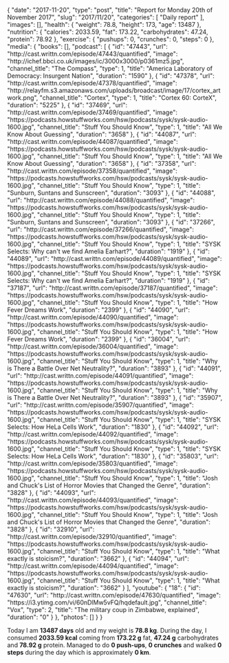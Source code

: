 {
    "date": "2017-11-20",
    "type": "post",
    "title": "Report for Monday 20th of November 2017",
    "slug": "2017\/11\/20",
    "categories": [
        "Daily report"
    ],
    "images": [],
    "health": {
        "weight": 78.8,
        "height": 173,
        "age": 13487
    },
    "nutrition": {
        "calories": 2033.59,
        "fat": 173.22,
        "carbohydrates": 47.24,
        "protein": 78.92
    },
    "exercise": {
        "pushups": 0,
        "crunches": 0,
        "steps": 0
    },
    "media": {
        "books": [],
        "podcast": [
            {
                "id": "47443",
                "url": "http:\/\/cast.writtn.com\/episode\/47443\/quantified",
                "image": "http:\/\/ichef.bbci.co.uk\/images\/ic\/3000x3000\/p0361mz5.jpg",
                "channel_title": "The Compass",
                "type": 1,
                "title": "America Laboratory of Democracy: Insurgent Nation",
                "duration": "1590"
            },
            {
                "id": "47378",
                "url": "http:\/\/cast.writtn.com\/episode\/47378\/quantified",
                "image": "http:\/\/relayfm.s3.amazonaws.com\/uploads\/broadcast\/image\/17\/cortex_artwork.png",
                "channel_title": "Cortex",
                "type": 1,
                "title": "Cortex 60: CorteX",
                "duration": "5225"
            },
            {
                "id": "37469",
                "url": "http:\/\/cast.writtn.com\/episode\/37469\/quantified",
                "image": "https:\/\/podcasts.howstuffworks.com\/hsw\/podcasts\/sysk\/sysk-audio-1600.jpg",
                "channel_title": "Stuff You Should Know",
                "type": 1,
                "title": "All We Know About Guessing",
                "duration": "3658"
            },
            {
                "id": "44087",
                "url": "http:\/\/cast.writtn.com\/episode\/44087\/quantified",
                "image": "https:\/\/podcasts.howstuffworks.com\/hsw\/podcasts\/sysk\/sysk-audio-1600.jpg",
                "channel_title": "Stuff You Should Know",
                "type": 1,
                "title": "All We Know About Guessing",
                "duration": "3658"
            },
            {
                "id": "37358",
                "url": "http:\/\/cast.writtn.com\/episode\/37358\/quantified",
                "image": "https:\/\/podcasts.howstuffworks.com\/hsw\/podcasts\/sysk\/sysk-audio-1600.jpg",
                "channel_title": "Stuff You Should Know",
                "type": 1,
                "title": "Sunburn, Suntans and Sunscreen",
                "duration": "3093"
            },
            {
                "id": "44088",
                "url": "http:\/\/cast.writtn.com\/episode\/44088\/quantified",
                "image": "https:\/\/podcasts.howstuffworks.com\/hsw\/podcasts\/sysk\/sysk-audio-1600.jpg",
                "channel_title": "Stuff You Should Know",
                "type": 1,
                "title": "Sunburn, Suntans and Sunscreen",
                "duration": "3093"
            },
            {
                "id": "37266",
                "url": "http:\/\/cast.writtn.com\/episode\/37266\/quantified",
                "image": "https:\/\/podcasts.howstuffworks.com\/hsw\/podcasts\/sysk\/sysk-audio-1600.jpg",
                "channel_title": "Stuff You Should Know",
                "type": 1,
                "title": "SYSK Selects: Why can't we find Amelia Earhart?",
                "duration": "1919"
            },
            {
                "id": "44089",
                "url": "http:\/\/cast.writtn.com\/episode\/44089\/quantified",
                "image": "https:\/\/podcasts.howstuffworks.com\/hsw\/podcasts\/sysk\/sysk-audio-1600.jpg",
                "channel_title": "Stuff You Should Know",
                "type": 1,
                "title": "SYSK Selects: Why can't we find Amelia Earhart?",
                "duration": "1919"
            },
            {
                "id": "37187",
                "url": "http:\/\/cast.writtn.com\/episode\/37187\/quantified",
                "image": "https:\/\/podcasts.howstuffworks.com\/hsw\/podcasts\/sysk\/sysk-audio-1600.jpg",
                "channel_title": "Stuff You Should Know",
                "type": 1,
                "title": "How Fever Dreams Work",
                "duration": "2399"
            },
            {
                "id": "44090",
                "url": "http:\/\/cast.writtn.com\/episode\/44090\/quantified",
                "image": "https:\/\/podcasts.howstuffworks.com\/hsw\/podcasts\/sysk\/sysk-audio-1600.jpg",
                "channel_title": "Stuff You Should Know",
                "type": 1,
                "title": "How Fever Dreams Work",
                "duration": "2399"
            },
            {
                "id": "36004",
                "url": "http:\/\/cast.writtn.com\/episode\/36004\/quantified",
                "image": "https:\/\/podcasts.howstuffworks.com\/hsw\/podcasts\/sysk\/sysk-audio-1600.jpg",
                "channel_title": "Stuff You Should Know",
                "type": 1,
                "title": "Why is There a Battle Over Net Neutrality?",
                "duration": "3893"
            },
            {
                "id": "44091",
                "url": "http:\/\/cast.writtn.com\/episode\/44091\/quantified",
                "image": "https:\/\/podcasts.howstuffworks.com\/hsw\/podcasts\/sysk\/sysk-audio-1600.jpg",
                "channel_title": "Stuff You Should Know",
                "type": 1,
                "title": "Why is There a Battle Over Net Neutrality?",
                "duration": "3893"
            },
            {
                "id": "35907",
                "url": "http:\/\/cast.writtn.com\/episode\/35907\/quantified",
                "image": "https:\/\/podcasts.howstuffworks.com\/hsw\/podcasts\/sysk\/sysk-audio-1600.jpg",
                "channel_title": "Stuff You Should Know",
                "type": 1,
                "title": "SYSK Selects: How HeLa Cells Work",
                "duration": "1830"
            },
            {
                "id": "44092",
                "url": "http:\/\/cast.writtn.com\/episode\/44092\/quantified",
                "image": "https:\/\/podcasts.howstuffworks.com\/hsw\/podcasts\/sysk\/sysk-audio-1600.jpg",
                "channel_title": "Stuff You Should Know",
                "type": 1,
                "title": "SYSK Selects: How HeLa Cells Work",
                "duration": "1830"
            },
            {
                "id": "35803",
                "url": "http:\/\/cast.writtn.com\/episode\/35803\/quantified",
                "image": "https:\/\/podcasts.howstuffworks.com\/hsw\/podcasts\/sysk\/sysk-audio-1600.jpg",
                "channel_title": "Stuff You Should Know",
                "type": 1,
                "title": "Josh and Chuck's List of Horror Movies that Changed the Genre",
                "duration": "3828"
            },
            {
                "id": "44093",
                "url": "http:\/\/cast.writtn.com\/episode\/44093\/quantified",
                "image": "https:\/\/podcasts.howstuffworks.com\/hsw\/podcasts\/sysk\/sysk-audio-1600.jpg",
                "channel_title": "Stuff You Should Know",
                "type": 1,
                "title": "Josh and Chuck's List of Horror Movies that Changed the Genre",
                "duration": "3828"
            },
            {
                "id": "32910",
                "url": "http:\/\/cast.writtn.com\/episode\/32910\/quantified",
                "image": "https:\/\/podcasts.howstuffworks.com\/hsw\/podcasts\/sysk\/sysk-audio-1600.jpg",
                "channel_title": "Stuff You Should Know",
                "type": 1,
                "title": "What exactly is stoicism?",
                "duration": "3662"
            },
            {
                "id": "44094",
                "url": "http:\/\/cast.writtn.com\/episode\/44094\/quantified",
                "image": "https:\/\/podcasts.howstuffworks.com\/hsw\/podcasts\/sysk\/sysk-audio-1600.jpg",
                "channel_title": "Stuff You Should Know",
                "type": 1,
                "title": "What exactly is stoicism?",
                "duration": "3662"
            }
        ],
        "youtube": {
            "18": {
                "id": "47630",
                "url": "http:\/\/cast.writtn.com\/episode\/47630\/quantified",
                "image": "https:\/\/i3.ytimg.com\/vi\/60nDlMw5vFQ\/hqdefault.jpg",
                "channel_title": "Vox",
                "type": 2,
                "title": "The military coup in Zimbabwe, explained",
                "duration": "0"
            }
        },
        "photos": []
    }
}

Today I am <strong>13487 days</strong> old and my weight is <strong>78.8 kg</strong>. During the day, I consumed <strong>2033.59 kcal</strong> coming from <strong>173.22 g</strong> fat, <strong>47.24 g</strong> carbohydrates and <strong>78.92 g</strong> protein. Managed to do <strong>0 push-ups</strong>, <strong>0 crunches</strong> and walked <strong>0 steps</strong> during the day which is approximately <strong>0 km</strong>.